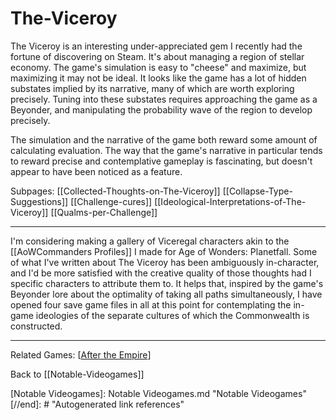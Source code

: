 # The-Viceroy

The Viceroy is an interesting under-appreciated gem I recently had the fortune of discovering on Steam.  It's about managing a region of stellar economy.  The game's simulation is easy to "cheese" and maximize, but maximizing it may not be ideal.  It looks like the game has a lot of hidden substates implied by its narrative, many of which are worth exploring precisely.  Tuning into these substates requires approaching the game as a Beyonder, and manipulating the probability wave of the region to develop precisely.

The simulation and the narrative of the game both reward some amount of calculating evaluation.  The way that the game's narrative in particular tends to reward precise and contemplative gameplay is fascinating, but doesn't appear to have been noticed as a feature.

Subpages:
[[Collected-Thoughts-on-The-Viceroy]]
[[Collapse-Type-Suggestions]]
[[Challenge-cures]]
[[Ideological-Interpretations-of-The-Viceroy]]
[[Qualms-per-Challenge]]

---
I'm considering making a gallery of Viceregal characters akin to the [[AoWCommanders Profiles]] I made for Age of Wonders: Planetfall.  Some of what I've written about The Viceroy has been ambiguously in-character, and I'd be more satisfied with the creative quality of those thoughts had I specific characters to attribute them to.  It helps that, inspired by the game's Beyonder lore about the optimality of taking all paths simultaneously, I have opened four save game files in all at this point for contemplating the in-game ideologies of the separate cultures of which the Commonwealth is constructed.

---

Related Games:
[[After the Empire]]

Back to [[Notable-Videogames]]


[//begin]: # "Autogenerated link references for markdown compatibility"
[Collected Thoughts on The Viceroy]: collected-thoughts-on-the-viceroy.md "Collected Thoughts on The Viceroy"
[Collapse Type Suggestions]: collapse-type-suggestions.md "Collapse Type Suggestions"
[Challenge Cures]: challenge-cures.md "Challenge Cures"
[Ideological Interpretations of The Viceroy]: ideological-interpretations-of-The-Viceroy.md "Ideological Interpretations of The Viceroy"
[After the Empire]: after-the-empire.md "After the Empire"
[Notable Videogames]: Notable Videogames.md "Notable Videogames"
[//end]: # "Autogenerated link references"